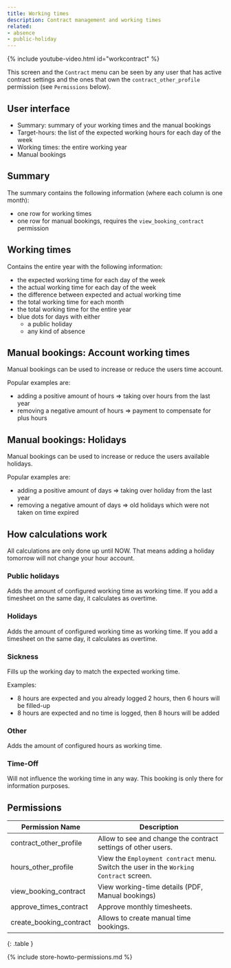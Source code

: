 ```yaml
---
title: Working times
description: Contract management and working times
related:
- absence
- public-holiday
---
```


{% include youtube-video.html id="workcontract" %}

This screen and the `Contract` menu can be seen by any user that has active contract settings and the ones that own the `contract_other_profile` permission (see `Permissions` below).

## User interface

- Summary: summary of your working times and the manual bookings
- Target-hours: the list of the expected working hours for each day of the week
- Working times: the entire working year
- Manual bookings

## Summary
 
The summary contains the following information (where each column is one month):
- one row for working times
- one row for manual bookings, requires the `view_booking_contract` permission

## Working times

Contains the entire year with the following information:
- the expected working time for each day of the week
- the actual working time for each day of the week
- the difference between expected and actual working time
- the total working time for each month
- the total working time for the entire year
- blue dots for days with either
  - a public holiday 
  - any kind of absence

## Manual bookings: Account working times

Manual bookings can be used to increase or reduce the users time account.

Popular examples are:
- adding a positive amount of hours => taking over hours from the last year
- removing a negative amount of hours => payment to compensate for plus hours

## Manual bookings: Holidays

Manual bookings can be used to increase or reduce the users available holidays.

Popular examples are:
- adding a positive amount of days => taking over holiday from the last year
- removing a negative amount of days => old holidays which were not taken on time expired

## How calculations work

All calculations are only done up until NOW.
That means adding a holiday tomorrow will not change your hour account.

### Public holidays

Adds the amount of configured working time as working time.
If you add a timesheet on the same day, it calculates as overtime.

### Holidays

Adds the amount of configured working time as working time.
If you add a timesheet on the same day, it calculates as overtime.

### Sickness

Fills up the working day to match the expected working time.

Examples:
- 8 hours are expected and you already logged 2 hours, then 6 hours will be filled-up
- 8 hours are expected and no time is logged, then 8 hours will be added

### Other

Adds the amount of configured hours as working time.

### Time-Off

Will not influence the working time in any way.
This booking is only there for information purposes.

## Permissions

| Permission Name         | Description                                                                            |
|-------------------------|----------------------------------------------------------------------------------------|
| contract_other_profile  | Allow to see and change the contract settings of other users.                          |
| hours_other_profile     | View the `Employment contract` menu. Switch the user in the `Working Contract` screen. |
| view_booking_contract   | View working-time details (PDF, Manual bookings)                                       |
| approve_times_contract  | Approve monthly timesheets.                                                            |
| create_booking_contract | Allows to create manual time bookings.                                                 |
{: .table }

{% include store-howto-permissions.md %}
